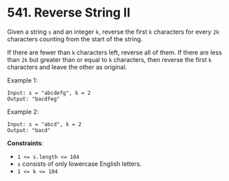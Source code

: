 # 541. Reverse String II

Given a string `s` and an integer `k`, reverse the first `k` characters for every `2k` characters counting from the start of the string.

If there are fewer than `k` characters left, reverse all of them. If there are less than `2k` but greater than or equal to `k` characters, then reverse the first `k` characters and leave the other as original.

Example 1:

```
Input: s = "abcdefg", k = 2
Output: "bacdfeg"
```

Example 2:

```
Input: s = "abcd", k = 2
Output: "bacd"
```

**Constraints**:

- `1 <= s.length <= 104`
- `s` consists of only lowercase English letters.
- `1 <= k <= 104`